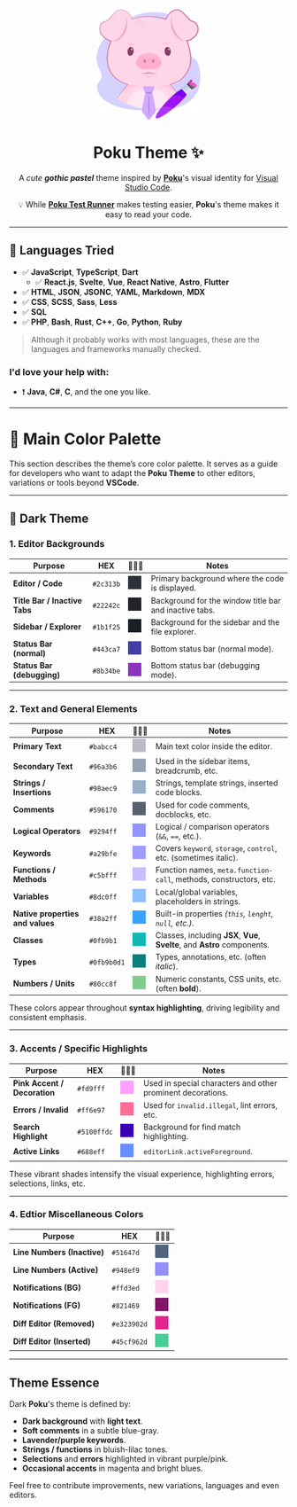 <div align="center">
<img height="200" alt="Poku's Logo" src="https://raw.githubusercontent.com/pokujs/themes/refs/heads/main/packages/vscode/assets/icon.png">

# Poku Theme ✨

A _cute **gothic pastel**_ theme inspired by [**Poku**](https://github.com/wellwelwel/poku)'s visual identity for [Visual Studio Code](https://github.com/microsoft/vscode).

💡 While [**Poku Test Runner**](https://github.com/wellwelwel/poku) makes testing easier, **Poku**'s theme makes it easy to read your code.

</div>

---

## 🔬 Languages Tried

- ✅ **JavaScript**, **TypeScript**, **Dart**
  - ✅ **React.js**, **Svelte**, **Vue**, **React Native**, **Astro**, **Flutter**
- ✅ **HTML**, **JSON**, **JSONC**, **YAML**, **Markdown**, **MDX**
- ✅ **CSS**, **SCSS**, **Sass**, **Less**
- ✅ **SQL**
- ✅ **PHP**, **Bash**, **Rust**, **C++**, **Go**, **Python**, **Ruby**

> Although it probably works with most languages, these are the languages and frameworks manually checked.

### I'd love your help with:

- ❗️ **Java**, **C#**, **C**, and the one you like.

---

# 🎨 Main Color Palette

This section describes the theme’s core color palette. It serves as a guide for developers who want to adapt the **Poku Theme** to other editors, variations or tools beyond **VSCode**.

---

## 🌌 Dark Theme

### 1. Editor Backgrounds

| Purpose                       | HEX       | 👨🏻‍🎨                                                                                                                     | Notes                                                  |
| ----------------------------- | --------- | ---------------------------------------------------------------------------------------------------------------------- | ------------------------------------------------------ |
| **Editor / Code**             | `#2c313b` | <img src="https://raw.githubusercontent.com/pokujs/themes/refs/heads/main/packages/vscode/assets/colors/2c313b.png" /> | Primary background where the code is displayed.        |
| **Title Bar / Inactive Tabs** | `#22242c` | <img src="https://raw.githubusercontent.com/pokujs/themes/refs/heads/main/packages/vscode/assets/colors/22242c.png" /> | Background for the window title bar and inactive tabs. |
| **Sidebar / Explorer**        | `#1b1f25` | <img src="https://raw.githubusercontent.com/pokujs/themes/refs/heads/main/packages/vscode/assets/colors/1b1f25.png" /> | Background for the sidebar and the file explorer.      |
| **Status Bar (normal)**       | `#443ca7` | <img src="https://raw.githubusercontent.com/pokujs/themes/refs/heads/main/packages/vscode/assets/colors/443ca7.png" /> | Bottom status bar (normal mode).                       |
| **Status Bar (debugging)**    | `#8b34be` | <img src="https://raw.githubusercontent.com/pokujs/themes/refs/heads/main/packages/vscode/assets/colors/8b34be.png" /> | Bottom status bar (debugging mode).                    |

---

### 2. Text and General Elements

| Purpose                          | HEX         | 👨🏻‍🎨                                                                                                                       | Notes                                                                      |
| -------------------------------- | ----------- | ------------------------------------------------------------------------------------------------------------------------ | -------------------------------------------------------------------------- |
| **Primary Text**                 | `#babcc4`   | <img src="https://raw.githubusercontent.com/pokujs/themes/refs/heads/main/packages/vscode/assets/colors/babcc4.png" />   | Main text color inside the editor.                                         |
| **Secondary Text**               | `#96a3b6`   | <img src="https://raw.githubusercontent.com/pokujs/themes/refs/heads/main/packages/vscode/assets/colors/96a3b6.png" />   | Used in the sidebar items, breadcrumb, etc.                                |
| **Strings / Insertions**         | `#98aec9`   | <img src="https://raw.githubusercontent.com/pokujs/themes/refs/heads/main/packages/vscode/assets/colors/98aec9.png" />   | Strings, template strings, inserted code blocks.                           |
| **Comments**                     | `#596170`   | <img src="https://raw.githubusercontent.com/pokujs/themes/refs/heads/main/packages/vscode/assets/colors/596170.png" />   | Used for code comments, docblocks, etc.                                    |
| **Logical Operators**            | `#9294ff`   | <img src="https://raw.githubusercontent.com/pokujs/themes/refs/heads/main/packages/vscode/assets/colors/9294ff.png" />   | Logical / comparison operators (`&&`, `==`, etc.).                         |
| **Keywords**                     | `#a29bfe`   | <img src="https://raw.githubusercontent.com/pokujs/themes/refs/heads/main/packages/vscode/assets/colors/a29bfe.png" />   | Covers `keyword`, `storage`, `control`, etc. (sometimes italic).           |
| **Functions / Methods**          | `#c5bfff`   | <img src="https://raw.githubusercontent.com/pokujs/themes/refs/heads/main/packages/vscode/assets/colors/c5bfff.png" />   | Function names, `meta.function-call`, methods, constructors, etc.          |
| **Variables**                    | `#8dc0ff`   | <img src="https://raw.githubusercontent.com/pokujs/themes/refs/heads/main/packages/vscode/assets/colors/8dc0ff.png" />   | Local/global variables, placeholders in strings.                           |
| **Native properties and values** | `#38a2ff`   | <img src="https://raw.githubusercontent.com/pokujs/themes/refs/heads/main/packages/vscode/assets/colors/38a2ff.png" />   | Built-in properties _(`this`, `lenght`, `null`, etc.)_.                    |
| **Classes**                      | `#0fb9b1`   | <img src="https://raw.githubusercontent.com/pokujs/themes/refs/heads/main/packages/vscode/assets/colors/0fb9b1.png" />   | Classes, including **JSX**, **Vue**, **Svelte**, and **Astro** components. |
| **Types**                        | `#0fb9b0d1` | <img src="https://raw.githubusercontent.com/pokujs/themes/refs/heads/main/packages/vscode/assets/colors/0fb9b0d1.png" /> | Types, annotations, etc. (often _italic_).                                 |
| **Numbers / Units**              | `#80cc8f`   | <img src="https://raw.githubusercontent.com/pokujs/themes/refs/heads/main/packages/vscode/assets/colors/80cc8f.png" />   | Numeric constants, CSS units, etc. (often **bold**).                       |

These colors appear throughout **syntax highlighting**, driving legibility and consistent emphasis.

---

### 3. Accents / Specific Highlights

| Purpose                      | HEX         | 👨🏻‍🎨                                                                                                                       | Notes                                                       |
| ---------------------------- | ----------- | ------------------------------------------------------------------------------------------------------------------------ | ----------------------------------------------------------- |
| **Pink Accent / Decoration** | `#fd9fff`   | <img src="https://raw.githubusercontent.com/pokujs/themes/refs/heads/main/packages/vscode/assets/colors/fd9fff.png" />   | Used in special characters and other prominent decorations. |
| **Errors / Invalid**         | `#ff6e97`   | <img src="https://raw.githubusercontent.com/pokujs/themes/refs/heads/main/packages/vscode/assets/colors/ff6e97.png" />   | Used for `invalid.illegal`, lint errors, etc.               |
| **Search Highlight**         | `#5100ffdc` | <img src="https://raw.githubusercontent.com/pokujs/themes/refs/heads/main/packages/vscode/assets/colors/5100ffdc.png" /> | Background for find match highlighting.                     |
| **Active Links**             | `#688eff`   | <img src="https://raw.githubusercontent.com/pokujs/themes/refs/heads/main/packages/vscode/assets/colors/688eff.png" />   | `editorLink.activeForeground`.                              |

These vibrant shades intensify the visual experience, highlighting errors, selections, links, etc.

---

### 4. Edtior Miscellaneous Colors

| Purpose                     | HEX         | 👨🏻‍🎨                                                                                                                       |
| --------------------------- | ----------- | ------------------------------------------------------------------------------------------------------------------------ |
| **Line Numbers (Inactive)** | `#51647d`   | <img src="https://raw.githubusercontent.com/pokujs/themes/refs/heads/main/packages/vscode/assets/colors/51647d.png" />   |
| **Line Numbers (Active)**   | `#948ef9`   | <img src="https://raw.githubusercontent.com/pokujs/themes/refs/heads/main/packages/vscode/assets/colors/948ef9.png" />   |
| **Notifications (BG)**      | `#ffd3ed`   | <img src="https://raw.githubusercontent.com/pokujs/themes/refs/heads/main/packages/vscode/assets/colors/ffd3ed.png" />   |
| **Notifications (FG)**      | `#821469`   | <img src="https://raw.githubusercontent.com/pokujs/themes/refs/heads/main/packages/vscode/assets/colors/821469.png" />   |
| **Diff Editor (Removed)**   | `#e323902d` | <img src="https://raw.githubusercontent.com/pokujs/themes/refs/heads/main/packages/vscode/assets/colors/e323902d.png" /> |
| **Diff Editor (Inserted)**  | `#45cf962d` | <img src="https://raw.githubusercontent.com/pokujs/themes/refs/heads/main/packages/vscode/assets/colors/45cf962d.png" /> |

---

## Theme Essence

Dark **Poku**'s theme is defined by:

- **Dark background** with **light text**.
- **Soft comments** in a subtle blue-gray.
- **Lavender/purple keywords**.
- **Strings / functions** in bluish-lilac tones.
- **Selections** and **errors** highlighted in vibrant purple/pink.
- **Occasional accents** in magenta and bright blues.

Feel free to contribute improvements, new variations, languages and even editors.
